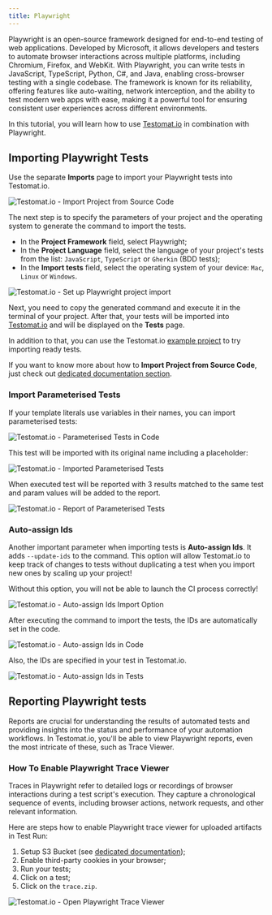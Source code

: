 ```yaml
---
title: Playwright
---
```

<!-- 
    ## Importing Playwright Tests
        - import playwright tests 
        - JS tests (link to example project)
        - TypeScript tests (link to example project)
        - BDD tests 
        - parametrized tests importing
        - add IDs to tests

    ## Reporting Playwright tests
        - configure reporter
        - artifacts (link to artifacts page)
        - videos
        - traces (move from Reporting page)

    ## Advanced 
        - parallel run (link to parallel page) 
-->

Playwright is an open-source framework designed for end-to-end testing of web applications. Developed by Microsoft, it allows developers and testers to automate browser interactions across multiple platforms, including Chromium, Firefox, and WebKit. With Playwright, you can write tests in JavaScript, TypeScript, Python, C#, and Java, enabling cross-browser testing with a single codebase. The framework is known for its reliability, offering features like auto-waiting, network interception, and the ability to test modern web apps with ease, making it a powerful tool for ensuring consistent user experiences across different environments.

In this tutorial, you will learn how to use [Testomat.io](https://app.testomat.io) in combination with Playwright.

## Importing Playwright Tests

Use the separate **Imports** page to import your Playwright tests into Testomat.io.

![Testomat.io - Import Project from Source Code](./images/New_gTxse3EF_2024-08-29.png)

The next step is to specify the parameters of your project and the operating system to generate the command to import the tests.

* In the **Project Framework** field, select Playwright;
* In the **Project Language** field, select the language of your project's tests from the list: `JavaScript`, `TypeScript` or `Gherkin` (BDD tests);
* In the **Import tests** field, select the operating system of your device: `Mac`, `Linux` or `Windows`.

![Testomat.io - Set up Playwright project import](./images/New_b1BS3EKN_2024-08-29.png)

Next, you need to copy the generated command and execute it in the terminal of your project. After that, your tests will be imported into [Testomat.io](https://app.testomat.io) аnd will be displayed on the **Tests** page.

In addition to that, you can use the Testomat.io [example project](https://github.com/testomatio/examples/tree/master/playwright) to try importing ready tests.

If you want to know more about how to **Import Project from Source Code**, just check out [dedicated documentation section](https://docs.testomat.io/getting-started/import-tests-from-source-code/).

### Import Parameterised Tests

If your template literals use variables in their names, you can import parameterised tests:

![Testomat.io - Parameterised Tests in Code](./images/New_y02Q6Exe_2024-08-29.png)

This test will be imported with its original name including a placeholder:

![Testomat.io - Imported Parameterised Tests](./images/New_cQu8Khiq_2024-08-29.png)

When executed test will be reported with 3 results matched to the same test and param values will be added to the report.

![Testomat.io - Report of Parameterised Tests](./images/New_HIX0flll_2024-08-29.png)

### Auto-assign Ids

Another important parameter when importing tests is **Auto-assign Ids**. It adds `--update-ids` to the command. This option will allow Testomat.io to keep track of changes to tests without duplicating a test when you import new ones by scaling up your project!

Without this option, you will not be able to launch the CI process correctly!

![Testomat.io - Auto-assign Ids Import Option](./images/New_aqjAWvCv_2024-08-29.png)

After executing the command to import the tests, the IDs are automatically set in the code.

![Testomat.io - Auto-assign Ids in Code](./images/New_WTxw4TbZ_2024-08-29.png)

Also, the IDs are specified in your test in Testomat.io.

![Testomat.io - Auto-assign Ids in Tests](./images/New_JhM1Hqz3_2024-08-29.png)

## Reporting Playwright tests

Reports are crucial for understanding the results of automated tests and providing insights into the status and performance of your automation workflows. In Testomat.io, you'll be able to view Playwright reports, even the most intricate of these, such as Trace Viewer.

### How To Enable Playwright Trace Viewer

Traces in Playwright refer to detailed logs or recordings of browser interactions during a test script's execution. They capture a chronological sequence of events, including browser actions, network requests, and other relevant information.

Here are steps how to enable Playwright trace viewer for uploaded artifacts in Test Run:

1. Setup S3 Bucket (see [dedicated documentation](https://docs.testomat.io/usage/test-artifacts#set-up-s3-bucket));
2. Enable third-party cookies in your browser;
3. Run your tests;
4. Click on a test;
5. Click on the `trace.zip`.

![Testomat.io - Open Playwright Trace Viewer](./images/Open-Playwright-Trace.gif)


